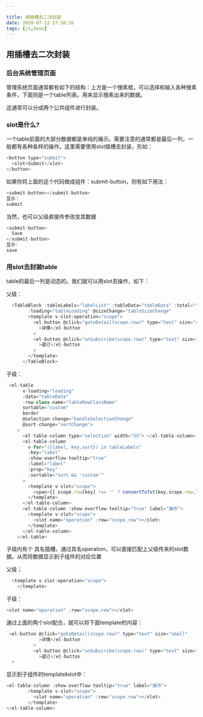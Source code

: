 ```yaml
---

title: 用插槽去二次封装
date: 2020-07-12 17:16:26
tags: [js,hexo]
---
```


<meta name="referrer" content="no-referrer"/>

## 用插槽去二次封装

### 后台系统管理页面

管理系统页面通常都有如下的结构：上方是一个搜素框，可以选择和输入各种搜素条件，下面则是一个table列表。用来显示搜素出来的数据。

这通常可以分成两个公共组件进行封装。

### slot是什么?

一个table前面的大部分数据都是单纯的展示。需要注意的通常都是最后一列，一般都有各种各样的操作。这里需要使用slot插槽去封装，形如：

```js
<button type="submit">
  <slot>Submit</slot>
</button>
```

如果你将上面的这个代码做成组件：submit-button，则有如下用法：

```js
<submit-button></submit-button>
显示：
submit
```

当然，也可以父级直接传参改变其数据

```js
<submit-button>
  Save
</submit-button>
显示:
save
```

### 用slot去封装table

table的最后一列是动态的。我们就可以用slot去操作，如下：

父级：

```js
  <TableBlock :tableLabels="labelList" :tableData="tableData" :total="total"
        :loading="tableLoading" @sizeChange="tableSizeChange"           @pageChange="tablePageChange">
        <template v-slot:operation="scope">
          <el-button @click="gotoDetail(scope.row)" type="text" size="small"
            >详情</el-button
          >
          <el-button @click="unSubscribe(scope.row)" type="text" size="small"
            >退订</el-button
          >
        </template>
      </TableBlock>
```

子级：

```js
 <el-table
      v-loading="loading"
      :data="tableData"
      :row-class-name="tableRowClassName"
      sortable="custom"
      border
      @selection-change="handleSelectionChange"
      @sort-change="sortChange">
    >
      <el-table-column type="selection" width="55"> </el-table-column>
      <el-table-column
        v-for="({label, key,sort}) in tableLabels"
        :key="label"
        :show-overflow-tooltip="true"
        :label="label"
        :prop="key"
        :sortable="sort && 'custom'"
      >
        <template v-slot="scope">
          <span>{{ scope.row[key] !== '' ? convertToTxt(key,scope.row,label) : "-" }}</span>
        </template>
      </el-table-column>
      <el-table-column :show-overflow-tooltip="true" label="操作">
        <template v-slot="scope">
          <slot name="operation" :row="scope.row"></slot>  
        </template>
      </el-table-column>
    </el-table>
```

子级内有个 具名插槽。通过具名operation，可以直接匹配上父级传来的slot数据。从而将数据显示到子组件的对应位置

父级；

```js
  <template v-slot:operation="scope">
    </template>
```

子级：

```js
<slot name="operation" :row="scope.row"></slot>  
```

通过上面的两个slot配合，就可以将下面template的内容：

```js
 <el-button @click="gotoDetail(scope.row)" type="text" size="small"
            >详情</el-button
          >
          <el-button @click="unSubscribe(scope.row)" type="text" size="small"
            >退订</el-button
  >
```

显示到子组件的template》slot中：

```js
<el-table-column :show-overflow-tooltip="true" label="操作">
        <template v-slot="scope">
          <slot name="operation" :row="scope.row"></slot>  
        </template>
</el-table-column>
```

